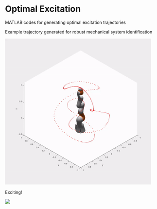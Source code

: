 # Optimal Excitation
MATLAB codes for generating optimal excitation trajectories

Example trajectory generated for robust mechanical system identification

<img src="./imgs/kuka.gif" width="480"> &nbsp;



Exciting!

<img src="./imgs/dancingmachine.gif" width="480"> &nbsp;
